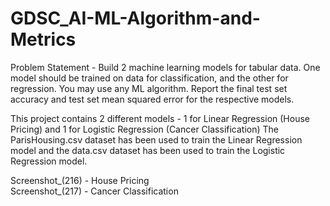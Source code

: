 # GDSC_AI-ML-Algorithm-and-Metrics

Problem Statement - Build 2 machine learning models for tabular data. One model should be trained on data for classification, and the other for regression. You may use any ML algorithm. Report the final test set accuracy and test set mean squared error for the respective models.
  
This project contains 2 different models - 1 for Linear Regression (House Pricing) and 1 for Logistic Regression (Cancer Classification)
The ParisHousing.csv dataset has been used to train the Linear Regression model and the data.csv dataset has been used to train the Logistic Regression model.  

Screenshot_(216) - House Pricing  
Screenshot_(217) - Cancer Classification
